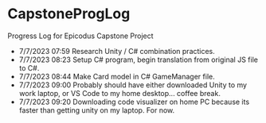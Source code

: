 # CapstoneProgLog
Progress Log for Epicodus Capstone Project

* 7/7/2023 07:59 Research Unity / C# combination practices.
* 7/7/2023 08:23 Setup C# program, begin translation from original JS file to C#.
* 7/7/2023 08:44 Make Card model in C# GameManager file.
* 7/7/2023 09:00 Probably should have either downloaded Unity to my work laptop, or VS Code to my home desktop... coffee break.
* 7/7/2023 09:20 Downloading code visualizer on home PC because its faster than getting unity on my laptop. For now.
